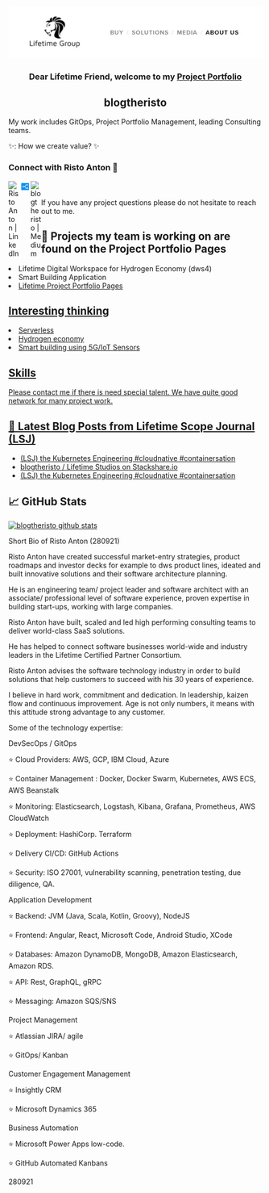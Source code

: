 <p align="center">
  <a href="https://lifetime.fi/" target="_blank" rel="noreferrer"><img src="https://github.com/blogtheristo/blogtheristo/blob/main/images/GitHub_kuva1.jpg" alt="my banner"></a>
</p>

<h3 align="center">
Dear Lifetime Friend, welcome to my <a href="https://lifetime.fi/" target="_blank" rel="noreferrer">Project Portfolio</a>
</h3>

<h2 align="center">
blogtheristo 
</h2> 

<p> My work includes GitOps, Project Portfolio Management, leading Consulting teams.</p>
<p> ✨: How we create value? ✨ </p>

### Connect with Risto Anton 🤝

<a href="https://www.linkedin.com/in/ristoanton/"><img align="left" src="https://raw.githubusercontent.com/blogtheristo/blogtheristo/main/images/linkedin.svg" alt="Risto Anton | LinkedIn" width="21px"/></a>
<a href="https://stackshare.io/blogtheristo"><img align="left" src="https://raw.githubusercontent.com/blogtheristo/blogtheristo/main/images/stack.jpg" alt="blogtheristo | StackShare" width="23px"/></a>
<a href="https://blogtheristo.medium.com/"><img align="left" src="https://raw.githubusercontent.com/blogtheristo/blogtheristo/main/images/medium.svg" alt="blogtheristo | Medium" width="21px"/></a>
</br>
</br>
If you have any project questions please do not hesitate to reach out to me.

## 🔭 Projects my team is working on are found on the Project Portfolio Pages

<li> Lifetime Digital Workspace for Hydrogen Economy (dws4) </li>
<li> Smart Building Application </li>
<li> <a href="https://blogtheristo.github.io/portfolio/"> Lifetime Project Portfolio Pages </li>

## Interesting thinking

<li> Serverless </li>
<li> Hydrogen economy </li>
<li> Smart building using 5G/IoT Sensors </li>

## Skills
Please contact me if there is need special talent. We have quite good network for many project work.


## 📝 Latest Blog Posts from Lifetime Scope Journal (LSJ)

- [(LSJ) the Kubernetes Engineering #cloudnative #containersation](https://lifetime.fi/blog/k8ngineering)
- [blogtheristo / Lifetime Studios on Stackshare.io](https://stackshare.io/blogtheristo)
- [(LSJ) the Kubernetes Engineering #cloudnative #containersation](https://lifetime.fi/blog/k8ngineering)


## 📈 GitHub Stats 

[![blogtheristo github stats](https://github-readme-stats.vercel.app/api?username=blogtheristo)](https://github.com/blogtheristo)

Short Bio of Risto Anton (280921)

Risto Anton have created successful market-entry strategies, product roadmaps and investor decks for example to dws product lines,  ideated and built innovative solutions and their software architecture planning. 

He is an engineering team/ project leader and software architect with an associate/ professional level of software experience, proven expertise in building start-ups, working with large companies.

Risto Anton have built, scaled and led high performing consulting teams to deliver world-class SaaS solutions. 

He has helped to connect software businesses world-wide and industry leaders in the Lifetime Certified Partner Consortium.

Risto Anton advises the software technology industry  in order to build solutions that help customers to succeed with his 30 years of experience.

I believe in hard work, commitment and dedication. In leadership, kaizen flow and continuous improvement. Age is not only numbers, it means with this attitude strong advantage to any customer.
<p></p>
<p></p>
Some of the technology expertise:
<p></p>
<p> DevSecOps / GitOps </p>
<p>⭐ Cloud Providers: AWS, GCP, IBM Cloud, Azure</p>
<p>⭐ Container Management : Docker, Docker Swarm, Kubernetes, AWS ECS, AWS Beanstalk </p>
<p>⭐ Monitoring: Elasticsearch, Logstash, Kibana, Grafana, Prometheus, AWS CloudWatch</p>
<p>⭐ Deployment: HashiCorp. Terraform</p>
<p>⭐ Delivery CI/CD: GitHub Actions</p>
<p>⭐ Security: ISO 27001, vulnerability scanning, penetration testing, due diligence, QA.</p>
<p></p>
<p>Application Development</p>
<p>⭐ Backend: JVM (Java, Scala, Kotlin, Groovy), NodeJS</p>
<p>⭐ Frontend: Angular, React, Microsoft Code, Android Studio, XCode</p>
<p>⭐ Databases: Amazon DynamoDB, MongoDB, Amazon Elasticsearch, Amazon RDS.</p>
<p>⭐ API: Rest, GraphQL, gRPC</p>
<p>⭐ Messaging: Amazon SQS/SNS</p>
<p></p>
<p>Project Management</p>
<p> ⭐ Atlassian JIRA/ agile  </p>
<p>⭐ GitOps/ Kanban</p>
<p></p>
<p>Customer Engagement Management</p>
 <p>⭐ Insightly CRM</p>
 <p>⭐ Microsoft Dynamics 365</p>
<p></p>
<p>Business Automation</p>
<p> ⭐ Microsoft Power Apps low-code.</p>
<p> ⭐ GitHub Automated Kanbans</p>
<p>280921</p>
